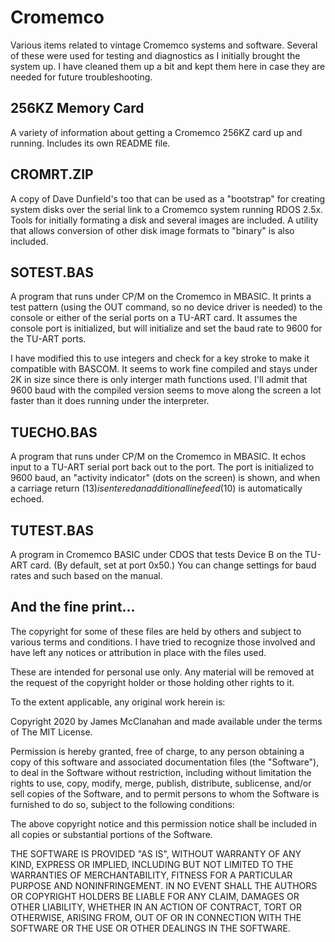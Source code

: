 # Cromemco
Various items related to vintage Cromemco systems and software. Several of these were used for testing and diagnostics as I initially brought the system up. I have cleaned them up a bit and kept them here in case they are needed for future troubleshooting.

## 256KZ Memory Card
A variety of information about getting a Cromemco 256KZ card up and running. Includes its own README file.


## CROMRT.ZIP
A copy of Dave Dunfield's too that can be used as a "bootstrap" for creating system disks over the serial link to a Cromemco system running RDOS 2.5x. Tools for initially formating a disk and several images are included. A utility that allows conversion of other disk image formats to "binary" is also included.


## SOTEST.BAS
A program that runs under CP/M on the Cromemco in MBASIC. It prints a test pattern (using the OUT command, so no device driver is needed) to the console or either of the serial ports on a TU-ART card. It assumes the console port is initialized, but will initialize and set the baud rate to 9600 for the TU-ART ports.

I have modified this to use integers and check for a key stroke to make it compatible with BASCOM. It seems to work fine compiled and stays under 2K in size since there is only interger math functions used. I'll admit that 9600 baud with the compiled version seems to move along the screen a lot faster than it does running under the interpreter.


## TUECHO.BAS
A program that runs under CP/M on the Cromemco in MBASIC. It echos input to a TU-ART serial port back out to the port. The port is initialized to 9600 baud, an "activity indicator" (dots on the screen) is shown, and when a carriage return ($13) is entered an additional line feed ($10) is automatically echoed.


## TUTEST.BAS
A program in Cromemco BASIC under CDOS that tests Device B on the TU-ART card. (By default, set at port 0x50.) You can change settings for baud rates and such based on the manual.


## And the fine print...
The copyright for some of these files are held by others and subject to various terms and conditions. I have tried to recognize those involved and have left any notices or attribution in place with the files used.

These are intended for personal use only. Any material will be removed at the request of the copyright holder or those holding other rights to it.

To the extent applicable, any original work herein is:

Copyright 2020 by James McClanahan and made available under the terms of The MIT License.

Permission is hereby granted, free of charge, to any person obtaining a copy of this software and associated documentation files (the "Software"), to deal in the Software without restriction, including without limitation the rights to use, copy, modify, merge, publish, distribute, sublicense, and/or sell copies of the Software, and to permit persons to whom the Software is furnished to do so, subject to the following conditions:

The above copyright notice and this permission notice shall be included in all copies or substantial portions of the Software.

THE SOFTWARE IS PROVIDED "AS IS", WITHOUT WARRANTY OF ANY KIND, EXPRESS OR IMPLIED, INCLUDING BUT NOT LIMITED TO THE WARRANTIES OF MERCHANTABILITY, FITNESS FOR A PARTICULAR PURPOSE AND NONINFRINGEMENT. IN NO EVENT SHALL THE AUTHORS OR COPYRIGHT HOLDERS BE LIABLE FOR ANY CLAIM, DAMAGES OR OTHER LIABILITY, WHETHER IN AN ACTION OF CONTRACT, TORT OR OTHERWISE, ARISING FROM, OUT OF OR IN CONNECTION WITH THE SOFTWARE OR THE USE OR OTHER DEALINGS IN THE SOFTWARE.
